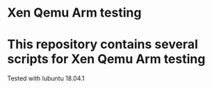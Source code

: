 # Xen Qemu Arm testing

This repository contains several scripts for Xen Qemu Arm testing
===
Tested with lubuntu 18.04.1


